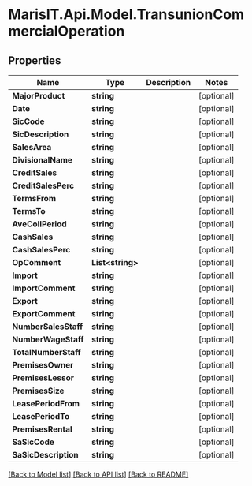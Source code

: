
# MarisIT.Api.Model.TransunionCommercialOperation

## Properties

Name | Type | Description | Notes
------------ | ------------- | ------------- | -------------
**MajorProduct** | **string** |  | [optional] 
**Date** | **string** |  | [optional] 
**SicCode** | **string** |  | [optional] 
**SicDescription** | **string** |  | [optional] 
**SalesArea** | **string** |  | [optional] 
**DivisionalName** | **string** |  | [optional] 
**CreditSales** | **string** |  | [optional] 
**CreditSalesPerc** | **string** |  | [optional] 
**TermsFrom** | **string** |  | [optional] 
**TermsTo** | **string** |  | [optional] 
**AveCollPeriod** | **string** |  | [optional] 
**CashSales** | **string** |  | [optional] 
**CashSalesPerc** | **string** |  | [optional] 
**OpComment** | **List&lt;string&gt;** |  | [optional] 
**Import** | **string** |  | [optional] 
**ImportComment** | **string** |  | [optional] 
**Export** | **string** |  | [optional] 
**ExportComment** | **string** |  | [optional] 
**NumberSalesStaff** | **string** |  | [optional] 
**NumberWageStaff** | **string** |  | [optional] 
**TotalNumberStaff** | **string** |  | [optional] 
**PremisesOwner** | **string** |  | [optional] 
**PremisesLessor** | **string** |  | [optional] 
**PremisesSize** | **string** |  | [optional] 
**LeasePeriodFrom** | **string** |  | [optional] 
**LeasePeriodTo** | **string** |  | [optional] 
**PremisesRental** | **string** |  | [optional] 
**SaSicCode** | **string** |  | [optional] 
**SaSicDescription** | **string** |  | [optional] 

[[Back to Model list]](../README.md#documentation-for-models)
[[Back to API list]](../README.md#documentation-for-api-endpoints)
[[Back to README]](../README.md)


